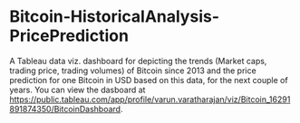 # Bitcoin-HistoricalAnalysis-PricePrediction
A Tableau data viz. dashboard for depicting the trends (Market caps, trading price, trading volumes) of Bitcoin since 2013 and the price prediction for one Bitcoin in USD based on this data, for the next couple of years.
You can view the dasboard at https://public.tableau.com/app/profile/varun.varatharajan/viz/Bitcoin_16291891874350/BitcoinDashboard.
